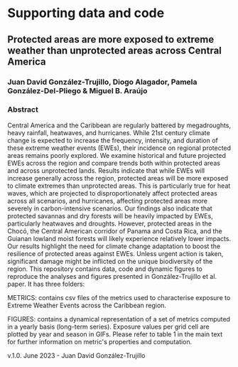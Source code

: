 # Supporting data and code
## Protected areas are more exposed to extreme weather than unprotected areas across Central America

### Juan David González-Trujillo, Diogo Alagador, Pamela González-Del-Pliego & Miguel B. Araújo

### Abstract

Central America and the Caribbean are regularly battered by megadroughts, heavy rainfall, heatwaves, and hurricanes. While 21st century climate change is expected to increase the frequency, intensity, and duration of these extreme weather events (EWEs), their incidence on regional protected areas remains poorly explored. We examine historical and future projected EWEs across the region and compare trends both within protected areas and across unprotected lands. Results indicate that while EWEs will increase generally across the region, protected areas will be more exposed to climate extremes than unprotected areas. This is particularly true for heat waves, which are projected to disproportionately affect protected areas across all scenarios, and hurricanes, affecting protected areas more severely in carbon-intensive scenarios. Our findings also indicate that protected savannas and dry forests will be heavily impacted by EWEs, particularly heatwaves and droughts. However, protected areas in the Chocó, the Central American corridor of Panama and Costa Rica, and the Guianan lowland moist forests will likely experience relatively lower impacts. Our results highlight the need for climate change adaptation to boost the resilience of protected areas against EWEs. Unless urgent action is taken, significant damage might be inflicted on the unique biodiversity of the region. 
This repository contains data, code and dynamic figures to reproduce the analyses and figures presented in González-Trujillo et al. paper. It has three folders:

METRICS: contains csv files of the metrics used to characterise exposure to Extreme Weather Events across the Caribbean region.

FIGURES: contains a dynamical representation of a set of metrics computed in a yearly basis (long-term series). Exposure values per grid cell are plotted by year and season in GIFs. Please refer to table 1 in the main text for further information on metric's properties and computation.

v.1.0. June 2023 - Juan David González-Trujillo
